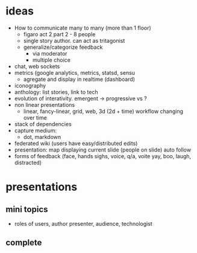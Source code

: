 # ideas

- How to communicate many to many (more than 1 floor)
    + figaro act 2 part 2 - 8 people
    + single story author. can act as tritagonist
    + generalize/categorize feedback
        * via moderator
        * multiple choice
- chat, web sockets
- metrics (google analytics, metrics, statsd, sensu
    + agregate and display in realtime (dashboard)
- iconography
- anthology: list stories, link to tech
- evolution of interativity. emergent -> progressive vs ?
- non linear presentations
    + linear, fancy-linear, grid, web, 3d (2d + time) workflow changing over time
- stack of dependencies
- capture medium:
    + dot, markdown
- federated wiki (users have easy/distributed edits)
- presentation: map displaying current slide (people on slide) auto follow
- forms of feedback (face, hands sighs, voice, q/a, voite yay, boo, laugh, distracted)
# presentations

## mini topics
- roles of users, author presenter, audience, technologist

## complete

